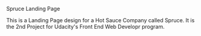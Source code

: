 Spruce Landing Page


This is a  Landing Page design for a Hot Sauce Company called Spruce. It is the 2nd Project for Udacity's Front End Web Developr program. 